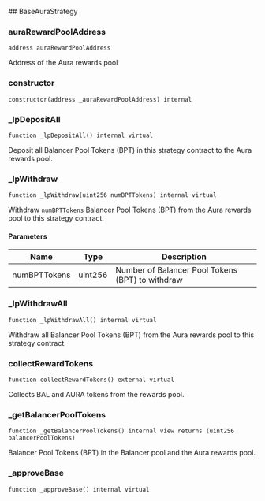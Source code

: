 ﻿﻿## BaseAuraStrategy


### auraRewardPoolAddress

```solidity
address auraRewardPoolAddress
```

Address of the Aura rewards pool

### constructor

```solidity
constructor(address _auraRewardPoolAddress) internal
```







### _lpDepositAll

```solidity
function _lpDepositAll() internal virtual
```



Deposit all Balancer Pool Tokens (BPT) in this strategy contract
to the Aura rewards pool.



### _lpWithdraw

```solidity
function _lpWithdraw(uint256 numBPTTokens) internal virtual
```



Withdraw `numBPTTokens` Balancer Pool Tokens (BPT) from
the Aura rewards pool to this strategy contract.

#### Parameters

| Name | Type | Description |
| ---- | ---- | ----------- |
| numBPTTokens | uint256 | Number of Balancer Pool Tokens (BPT) to withdraw |


### _lpWithdrawAll

```solidity
function _lpWithdrawAll() internal virtual
```



Withdraw all Balancer Pool Tokens (BPT) from
the Aura rewards pool to this strategy contract.



### collectRewardTokens

```solidity
function collectRewardTokens() external virtual
```

Collects BAL and AURA tokens from the rewards pool.





### _getBalancerPoolTokens

```solidity
function _getBalancerPoolTokens() internal view returns (uint256 balancerPoolTokens)
```

Balancer Pool Tokens (BPT) in the Balancer pool and the Aura rewards pool.





### _approveBase

```solidity
function _approveBase() internal virtual
```







